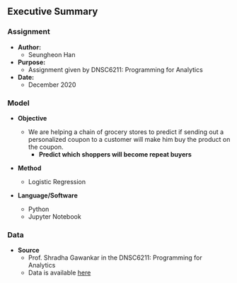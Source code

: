 ## Executive Summary

### Assignment
   * **Author:**
     - Seungheon Han
   * **Purpose:**
     - Assignment given by DNSC6211: Programming for Analytics
   * **Date:**
     - December 2020 
     
### Model
   * **Objective**
     - We are helping a chain of grocery stores to predict if sending out a personalized coupon to a customer will make him buy the product on the coupon.
       - **Predict which shoppers will become repeat buyers**

   * **Method**
     - Logistic Regression 
   * **Language/Software**
     - Python
     - Jupyter Notebook
### Data
   * **Source**
     - Prof. Shradha Gawankar in the DNSC6211: Programming for Analytics
     - Data is available [here]()
    
